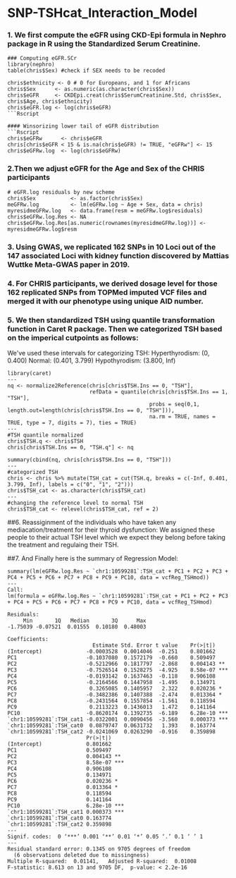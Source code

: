 # SNP-TSHcat_Interaction_Model


### 1. We first compute the eGFR using CKD-Epi formula in Nephro package in R using the Standardized Serum Creatinine.
```Rscript
### Computing eGFR.SCr
library(nephro)
table(chris$Sex) #check if SEX needs to be recoded

chris$ethnicity <- 0 # 0 for Europeans, and 1 for Africans
chris$Sex      <- as.numeric(as.character(chris$Sex))
chris$eGFR     <- CKDEpi.creat(chris$SerumCreatinine.Std, chris$Sex, chris$Age, chris$ethnicity)
chris$eGFR.log <- log(chris$eGFR)
```Rscript

#### Winsorizing lower tail of eGFR distribution
```Rscript
chris$eGFRw      <- chris$eGFR
chris[chris$eGFR < 15 & is.na(chris$eGFR) != TRUE, "eGFRw"] <- 15
chris$eGFRw.log  <- log(chris$eGFRw)
```
### 2.Then we adjust eGFR for the Age and Sex of the CHRIS participants
```Rscript
# eGFR.log residuals by new scheme
chris$Sex           <- as.factor(chris$Sex)
meGFRw.log          <- lm(eGFRw.log ~ Age + Sex, data = chris)
myresidmeGFRw.log   <- data.frame(resm = meGFRw.log$residuals)
chris$eGFRw.log.Res <- NA
chris$eGFRw.log.Res[as.numeric(rownames(myresidmeGFRw.log))] <- myresidmeGFRw.log$resm
```


### 3. Using GWAS, we replicated 162 SNPs in 10 Loci out of the 147 associated Loci with kidney function discovered by Mattias Wuttke Meta-GWAS paper in 2019. 
 


### 4. For CHRIS participants, we derived dosage level for those 162 replicated SNPs from TOPMed imputed VCF files and merged it with our phenotype using unique AID number.



### 5. We then standardized TSH using quantile transformation function in Caret R package. Then we categorized TSH based on the imperical cutpoints as follows:

We've used these intervals for categorizing TSH:
Hyperthyrodism:  (0, 0.400)
Normal:          (0.401, 3.799)
Hypothyrodism:   (3.800, Inf)

```Rscript
library(caret)
---
nq <- normalize2Reference(chris[chris$TSH.Ins == 0, "TSH"], 
                          refData = quantile(chris[chris$TSH.Ins == 1, "TSH"], 
                                             probs = seq(0,1, length.out=length(chris[chris$TSH.Ins == 0, "TSH"])), 
                                             na.rm = TRUE, names = TRUE, type = 7, digits = 7), ties = TRUE)
---
#TSH quantile normalized
chris$TSH.q <- chris$TSH
chris[chris$TSH.Ins == 0, "TSH.q"] <- nq

summary(cbind(nq, chris[chris$TSH.Ins == 0, "TSH"]))
---
#categorized TSH
chris <- chris %>% mutate(TSH_cat = cut(TSH.q, breaks = c(-Inf, 0.401, 3.799, Inf), labels = c("0", "1", "2")))
chris$TSH_cat <- as.character(chris$TSH_cat)
---
#changing the reference level to normal TSH
chris$TSH_cat <- relevel(chris$TSH_cat, ref = 2)
```
##6. Reassiginment of the individuals who have taken any mediacation/treatment for their thyroid dysfunction: 
We assigned these people to their actual TSH level which we expect they belong before taking the treatment and regulaing their TSH.

##7. And Finally here is the summary of Regression Model:
```Rscript
summary(lm(eGFRw.log.Res ~ `chr1:10599281`:TSH_cat + PC1 + PC2 + PC3 + PC4 + PC5 + PC6 + PC7 + PC8 + PC9 + PC10, data = vcfReg_TSHmod))
---
Call:
lm(formula = eGFRw.log.Res ~ `chr1:10599281`:TSH_cat + PC1 + PC2 + PC3 + PC4 + PC5 + PC6 + PC7 + PC8 + PC9 + PC10, data = vcfReg_TSHmod)

Residuals:
     Min       1Q   Median       3Q      Max 
-1.75039 -0.07521  0.01555  0.10180  0.48003 

Coefficients:
                           Estimate Std. Error t value    Pr(>|t|)   
(Intercept)              -0.0003528  0.0014046  -0.251    0.801662    
PC1                      -0.1037080  0.1572179  -0.660    0.509497    
PC2                      -0.5212966  0.1817797  -2.868    0.004143 ** 
PC3                      -0.7526514  0.1528275  -4.925    8.58e-07 ***
PC4                      -0.0193142  0.1637463  -0.118    0.906108    
PC5                      -0.2164566  0.1447958  -1.495    0.134971    
PC6                       0.3265085  0.1405957   2.322    0.020236 *  
PC7                      -0.3482386  0.1407388  -2.474    0.013364 *  
PC8                      -0.2431564  0.1557854  -1.561    0.118594    
PC9                       0.2113223  0.1436013   1.472    0.141164    
PC10                     -0.8620174  0.1392735  -6.189    6.28e-10 ***
`chr1:10599281`:TSH_cat1 -0.0322001  0.0090456  -3.560    0.000373 ***
`chr1:10599281`:TSH_cat0  0.0879747  0.0631732   1.393    0.163774    
`chr1:10599281`:TSH_cat2 -0.0241069  0.0263290  -0.916    0.359898    
                         Pr(>|t|)    
(Intercept)              0.801662    
PC1                      0.509497    
PC2                      0.004143 ** 
PC3                      8.58e-07 ***
PC4                      0.906108    
PC5                      0.134971    
PC6                      0.020236 *  
PC7                      0.013364 *  
PC8                      0.118594    
PC9                      0.141164    
PC10                     6.28e-10 ***
`chr1:10599281`:TSH_cat1 0.000373 ***
`chr1:10599281`:TSH_cat0 0.163774    
`chr1:10599281`:TSH_cat2 0.359898    
---
Signif. codes:  0 ‘***’ 0.001 ‘**’ 0.01 ‘*’ 0.05 ‘.’ 0.1 ‘ ’ 1
---
Residual standard error: 0.1345 on 9705 degrees of freedom
  (6 observations deleted due to missingness)
Multiple R-squared:  0.01141,	Adjusted R-squared:  0.01008 
F-statistic: 8.613 on 13 and 9705 DF,  p-value: < 2.2e-16
```
